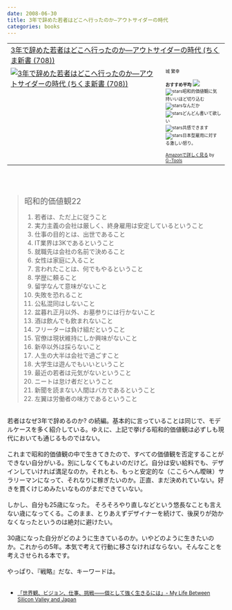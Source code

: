 ```yaml
---
date: 2008-06-30
title: 3年で辞めた若者はどこへ行ったのか―アウトサイダーの時代
categories: books
---
```


<table border="0" cellpadding="5"><tbody><tr><td colspan="2"><a href="http://www.amazon.co.jp/3%E5%B9%B4%E3%81%A7%E8%BE%9E%E3%82%81%E3%81%9F%E8%8B%A5%E8%80%85%E3%81%AF%E3%81%A9%E3%81%93%E3%81%B8%E8%A1%8C%E3%81%A3%E3%81%9F%E3%81%AE%E3%81%8B%E2%80%95%E3%82%A2%E3%82%A6%E3%83%88%E3%82%B5%E3%82%A4%E3%83%80%E3%83%BC%E3%81%AE%E6%99%82%E4%BB%A3-%E3%81%A1%E3%81%8F%E3%81%BE%E6%96%B0%E6%9B%B8-708-%E5%9F%8E-%E7%B9%81%E5%B9%B8/dp/4480064141%3FSubscriptionId%3D0G91FPYVW6ZGWBH4Y9G2%26tag%3Dwarikiru-22%26linkCode%3Dxm2%26camp%3D2025%26creative%3D165953%26creativeASIN%3D4480064141" target="_blank">3年で辞めた若者はどこへ行ったのか―アウトサイダーの時代 (ちくま新書 (708))</a><img alt="" border="0" height="1" src="http://www.assoc-amazon.jp/e/ir?t=warikiru-22&amp;l=ur2&amp;o=9" width="1" /><br /></td></tr><tr><td valign="top"><a href="http://www.amazon.co.jp/3%E5%B9%B4%E3%81%A7%E8%BE%9E%E3%82%81%E3%81%9F%E8%8B%A5%E8%80%85%E3%81%AF%E3%81%A9%E3%81%93%E3%81%B8%E8%A1%8C%E3%81%A3%E3%81%9F%E3%81%AE%E3%81%8B%E2%80%95%E3%82%A2%E3%82%A6%E3%83%88%E3%82%B5%E3%82%A4%E3%83%80%E3%83%BC%E3%81%AE%E6%99%82%E4%BB%A3-%E3%81%A1%E3%81%8F%E3%81%BE%E6%96%B0%E6%9B%B8-708-%E5%9F%8E-%E7%B9%81%E5%B9%B8/dp/4480064141%3FSubscriptionId%3D0G91FPYVW6ZGWBH4Y9G2%26tag%3Dwarikiru-22%26linkCode%3Dxm2%26camp%3D2025%26creative%3D165953%26creativeASIN%3D4480064141" target="_blank"><img alt="3年で辞めた若者はどこへ行ったのか―アウトサイダーの時代 (ちくま新書 (708))" border="0" src="http://ecx.images-amazon.com/images/I/41nDhvBD5UL._SL160_.jpg" /></a><br /></td><td valign="top"><span style="font-size: x-small;">城 繁幸<br /><br /><b>おすすめ平均</b> <img src="http://g-images.amazon.com/images/G/01/detail/stars-3-5.gif" /><br /><img alt="stars" src="http://g-images.amazon.com/images/G/01/detail/stars-4-0.gif" />昭和的価値観に気持いいほど切り込む<br /><img alt="stars" src="http://g-images.amazon.com/images/G/01/detail/stars-2-0.gif" />なんだか<br /><img alt="stars" src="http://g-images.amazon.com/images/G/01/detail/stars-5-0.gif" />どんどん書いて欲しい<br /><img alt="stars" src="http://g-images.amazon.com/images/G/01/detail/stars-5-0.gif" />共感できます<br /><img alt="stars" src="http://g-images.amazon.com/images/G/01/detail/stars-5-0.gif" />日本型雇用に対する激しい怒り。<br /><br /><a href="http://www.amazon.co.jp/3%E5%B9%B4%E3%81%A7%E8%BE%9E%E3%82%81%E3%81%9F%E8%8B%A5%E8%80%85%E3%81%AF%E3%81%A9%E3%81%93%E3%81%B8%E8%A1%8C%E3%81%A3%E3%81%9F%E3%81%AE%E3%81%8B%E2%80%95%E3%82%A2%E3%82%A6%E3%83%88%E3%82%B5%E3%82%A4%E3%83%80%E3%83%BC%E3%81%AE%E6%99%82%E4%BB%A3-%E3%81%A1%E3%81%8F%E3%81%BE%E6%96%B0%E6%9B%B8-708-%E5%9F%8E-%E7%B9%81%E5%B9%B8/dp/4480064141%3FSubscriptionId%3D0G91FPYVW6ZGWBH4Y9G2%26tag%3Dwarikiru-22%26linkCode%3Dxm2%26camp%3D2025%26creative%3D165953%26creativeASIN%3D4480064141" target="_blank">Amazonで詳しく見る</a></span><span style="font-size: x-small;"> by <a href="http://www.goodpic.com/mt/aws/index.html">G-Tools</a></span><br /></td></tr></tbody></table><span style="font-size: 130%;"><br /></span><br /><blockquote><span style="font-size: 130%;">昭和的価値観22</span><br /><ol><li>若者は、ただ上に従うこと</li><li>実力主義の会社は厳しく、終身雇用は安定しているということ</li><li>仕事の目的とは、出世であること</li><li>IT業界は3Kであるということ</li><li>就職先は会社の名前で決めること</li><li>女性は家庭に入ること</li><li>言われたことは、何でもやるということ</li><li>学歴に頼ること</li><li>留学なんて意味がないこと</li><li>失敗を恐れること</li><li>公私混同はしないこと</li><li>盆暮れ正月以外、お墓参りには行かないこと</li><li>酒は飲んでも飲まれないこと</li><li>フリーターは負け組だということ</li><li>官僚は現状維持にしか興味がないこと</li><li>新卒以外は採らないこと</li><li>人生の大半は会社で過ごすこと</li><li>大学生は遊んでもいいということ</li><li>最近の若者は元気がないということ</li><li>ニートは怠け者だということ</li><li>新聞を読まない人間はバカであるということ</li><li>左翼は労働者の味方であるということ</li></ol></blockquote><br />若者はなぜ3年で辞めるのか? の続編。基本的に言っていることは同じで、モデルケースを多く紹介している。ゆえに、上記で挙げる昭和的価値観は必ずしも現代においても通じるものではない。<br /><br />これまで昭和的価値観の中で生きてきたので、すべての価値観を否定することができない自分がいる。別にしなくてもよいのだけど。自分は安い給料でも、デザインしていければ満足なのか。それとも、もっと安定的な（ここらへん曖昧）サラリーマンになって、それなりに稼ぎたいのか。正直、まだ決めれていない。好きを貫くけじめみたいなものがまだできていない。<br /><br />しかし、自分も25歳になった。 そろそろやり直しなどという悠長なことも言えない歳になってくる。このまま、とりあえずデザイナーを続けて、後戻りが効かなくなったというのは絶対に避けたい。<br /><br />30歳になった自分がどのように生きているのか。いやどのように生きたいのか。これからの5年。本気で考えて行動に移さなければならない。そんなことを考えさせられる本です。<br /><br />やっぱり、『戦略』だな、キーワードは。<br /><br /><ul><li><a href="http://d.hatena.ne.jp/umedamochio/20080629/p1"><span style="font-size: 85%;">「世界観、ビジョン、仕事、挑戦――個として強く生きるには」- My Life Between Silicon Valley and Japan</span></a></li></ul>
